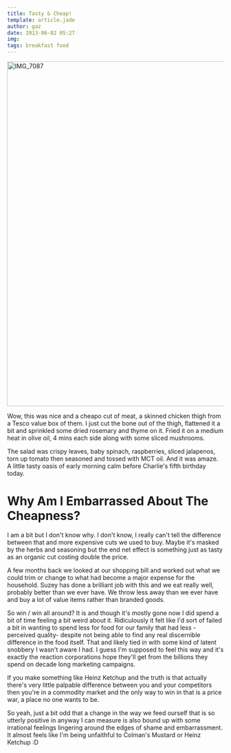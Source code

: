 ```yaml
---
title: Tasty & Cheap!
template: article.jade
author: gaz
date: 2013-06-02 05:27
img: 
tags: breakfast food
---
```

<div class='middle'>
<a href="http://www.flickr.com/photos/gyratory/8920182974/" title="IMG_7087 by Gyratory, on Flickr"><img src="http://farm6.staticflickr.com/5456/8920182974_dda0ddb375_c.jpg" width="533" height="800" alt="IMG_7087"></a>
</div>

Wow, this was nice and a cheapo cut of meat, a skinned chicken thigh from a Tesco value box of them. I just cut the bone out of the thigh, flattened it a bit and sprinkled some dried rosemary and thyme on it. Fried it on a medium heat in olive oil, 4 mins each side along with some sliced mushrooms.

The salad was crispy leaves, baby spinach, raspberries, sliced jalapenos, torn up tomato then seasoned and tossed with MCT oil. And it was amaze. A little tasty oasis of early morning calm before Charlie's fifth birthday today.

# Why Am I Embarrassed About The Cheapness?
I am a bit but I don't know why. I don't know, I really can't tell the difference between that and more expensive cuts we used to buy. Maybe it's masked by the herbs and seasoning but the end net effect is something just as tasty as an organic cut costing double the price.

A few months back we looked at our shopping bill and worked out what we could trim or change to what had become a major expense for the household. Suzey has done a brilliant job with this and we eat really well, probably better than we ever have. We throw less away than we ever have and buy a lot of value items rather than branded goods.

So win / win all around? It is and though it's mostly gone now I did spend a bit of time feeling a bit weird about it. Ridiculously it felt like I'd sort of failed a bit in wanting to spend less for food for our family that had less -perceived quality- despite not being able to find any real discernible difference in the food itself. That and likely tied in with some kind of latent snobbery I wasn't aware I had. I guess I'm supposed to feel this way and it's exactly the reaction corporations hope they'll get from the billions they spend on decade long marketing campaigns.

If you make something like Heinz Ketchup and the truth is that actually there's very little palpable difference between you and your competitors then you're in a commodity market and the only way to win in that is a price war, a place no one wants to be.

So yeah, just a bit odd that a change in the way we feed ourself that is so utterly positive in anyway I can measure is also bound up with some irrational feelings lingering around the edges of shame and embarrassment. It almost feels like I'm being unfaithful to Colman's Mustard or Heinz Ketchup :D
